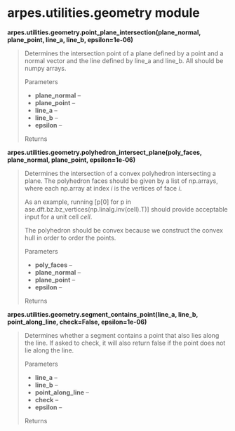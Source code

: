 arpes.utilities.geometry module
===============================

**arpes.utilities.geometry.point\_plane\_intersection(plane\_normal,
plane\_point, line\_a, line\_b, epsilon=1e-06)**

> Determines the intersection point of a plane defined by a point and a
> normal vector and the line defined by line\_a and line\_b. All should
> be numpy arrays.
>
> Parameters  
> -   **plane\_normal** –
> -   **plane\_point** –
> -   **line\_a** –
> -   **line\_b** –
> -   **epsilon** –
>
> Returns  

**arpes.utilities.geometry.polyhedron\_intersect\_plane(poly\_faces,
plane\_normal, plane\_point, epsilon=1e-06)**

> Determines the intersection of a convex polyhedron intersecting a
> plane. The polyhedron faces should be given by a list of np.arrays,
> where each np.array at index *i* is the vertices of face *i*.
>
> As an example, running \[p\[0\] for p in
> ase.dft.bz.bz\_vertices(np.linalg.inv(cell).T)\] should provide
> acceptable input for a unit cell *cell*.
>
> The polyhedron should be convex because we construct the convex hull
> in order to order the points.
>
> Parameters  
> -   **poly\_faces** –
> -   **plane\_normal** –
> -   **plane\_point** –
> -   **epsilon** –
>
> Returns  

**arpes.utilities.geometry.segment\_contains\_point(line\_a, line\_b,
point\_along\_line, check=False, epsilon=1e-06)**

> Determines whether a segment contains a point that also lies along the
> line. If asked to check, it will also return false if the point does
> not lie along the line.
>
> Parameters  
> -   **line\_a** –
> -   **line\_b** –
> -   **point\_along\_line** –
> -   **check** –
> -   **epsilon** –
>
> Returns  
